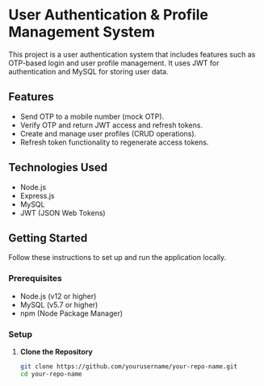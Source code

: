 # User Authentication & Profile Management System

This project is a  user authentication system that includes features such as OTP-based login and user profile management. It uses JWT for authentication and MySQL for storing user data.

## Features

- Send OTP to a mobile number (mock OTP).
- Verify OTP and return JWT access and refresh tokens.
- Create and manage user profiles (CRUD operations).
- Refresh token functionality to regenerate access tokens.

## Technologies Used

- Node.js
- Express.js
- MySQL
- JWT (JSON Web Tokens)

## Getting Started

Follow these instructions to set up and run the application locally.

### Prerequisites

- Node.js (v12 or higher)
- MySQL (v5.7 or higher)
- npm (Node Package Manager)

### Setup

1. **Clone the Repository**

   ```bash
   git clone https://github.com/yourusername/your-repo-name.git
   cd your-repo-name

